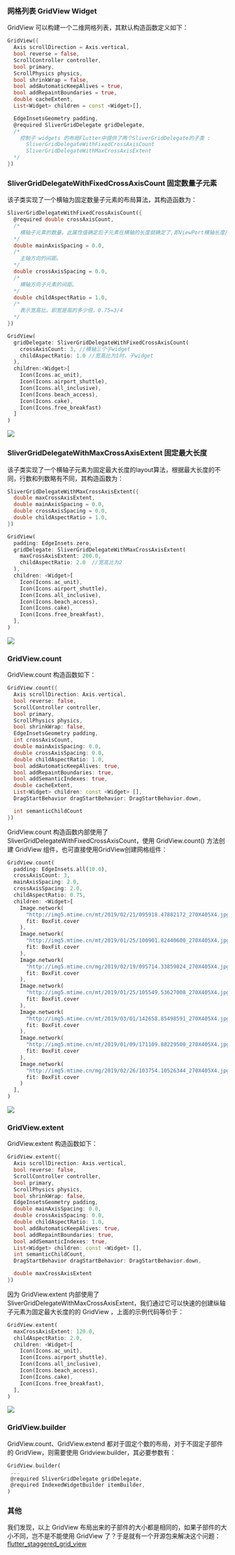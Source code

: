 ### 网格列表 GridView Widget

GridView 可以构建一个二维网格列表，其默认构造函数定义如下：

``` dart
GridView({
  Axis scrollDirection = Axis.vertical,
  bool reverse = false,
  ScrollController controller,
  bool primary,
  ScrollPhysics physics,
  bool shrinkWrap = false,
  bool addAutomaticKeepAlives = true,
  bool addRepaintBoundaries = true,
  double cacheExtent,
  List<Widget> children = const <Widget>[],

  EdgeInsetsGeometry padding,
  @required SliverGridDelegate gridDelegate, 
  /* 
    控制子 widgets 的布局Flutter中提供了两个SliverGridDelegate的子类 :
      SliverGridDelegateWithFixedCrossAxisCount
      SliverGridDelegateWithMaxCrossAxisExtent
  */
})
```

### SliverGridDelegateWithFixedCrossAxisCount 固定数量子元素

该子类实现了一个横轴为固定数量子元素的布局算法，其构造函数为：

``` dart
SliverGridDelegateWithFixedCrossAxisCount({
  @required double crossAxisCount, 
  /*
    横轴子元素的数量。此属性值确定后子元素在横轴的长度就确定了,即ViewPort横轴长度/crossAxisCount。
  */
  double mainAxisSpacing = 0.0,
  /*
    主轴方向的间距。
  */
  double crossAxisSpacing = 0.0,
  /*
    横轴方向子元素的间距。
  */
  double childAspectRatio = 1.0,
  /*
    表示宽高比，即宽是高的多少倍，0.75=3/4
  */
})
```

``` dart
GridView(
  gridDelegate: SliverGridDelegateWithFixedCrossAxisCount(
    crossAxisCount: 3, //横轴三个子widget
    childAspectRatio: 1.0 //宽高比为1时，子widget
  ),
  children:<Widget>[
    Icon(Icons.ac_unit),
    Icon(Icons.airport_shuttle),
    Icon(Icons.all_inclusive),
    Icon(Icons.beach_access),
    Icon(Icons.cake),
    Icon(Icons.free_breakfast)
  ]
)
```

![](../img/SliverGridDelegateWithFixedCrossAxisCount.jpg)

### SliverGridDelegateWithMaxCrossAxisExtent 固定最大长度

该子类实现了一个横轴子元素为固定最大长度的layout算法，根据最大长度的不同，行数和列数略有不同，其构造函数为：

``` dart
SliverGridDelegateWithMaxCrossAxisExtent({
  double maxCrossAxisExtent,
  double mainAxisSpacing = 0.0,
  double crossAxisSpacing = 0.0,
  double childAspectRatio = 1.0,
})
```

``` dart
GridView(
  padding: EdgeInsets.zero,
  gridDelegate: SliverGridDelegateWithMaxCrossAxisExtent(
    maxCrossAxisExtent: 200.0,
    childAspectRatio: 2.0  //宽高比为2
  ),
  children: <Widget>[
    Icon(Icons.ac_unit),
    Icon(Icons.airport_shuttle),
    Icon(Icons.all_inclusive),
    Icon(Icons.beach_access),
    Icon(Icons.cake),
    Icon(Icons.free_breakfast),
  ],
)
```

![](../img/SliverGridDelegateWithMaxCrossAxisExtent.jpg)

### GridView.count

GridView.count 构造函数如下：

``` dart
GridView.count({
  Axis scrollDirection: Axis.vertical, 
  bool reverse: false, 
  ScrollController controller, 
  bool primary, 
  ScrollPhysics physics, 
  bool shrinkWrap: false, 
  EdgeInsetsGeometry padding, 
  int crossAxisCount, 
  double mainAxisSpacing: 0.0, 
  double crossAxisSpacing: 0.0, 
  double childAspectRatio: 1.0, 
  bool addAutomaticKeepAlives: true, 
  bool addRepaintBoundaries: true, 
  bool addSemanticIndexes: true, 
  double cacheExtent, 
  List<Widget> children: const <Widget> [], 
  DragStartBehavior dragStartBehavior: DragStartBehavior.down, 

  int semanticChildCount
})
```

GridView.count 构造函数内部使用了 SliverGridDelegateWithFixedCrossAxisCount，使用 GridView.count() 方法创建 GridView 组件，也可直接使用GridView创建网格组件：

``` dart
GridView.count(
  padding: EdgeInsets.all(10.0),
  crossAxisCount: 3,
  mainAxisSpacing: 2.0,
  crossAxisSpacing: 2.0,
  childAspectRatio: 0.75,
  children: <Widget>[
    Image.network(
      "http://img5.mtime.cn/mt/2019/02/21/095918.47882172_270X405X4.jpg",
      fit: BoxFit.cover
    ),
    Image.network(
      "http://img5.mtime.cn/mt/2019/01/25/100901.82440600_270X405X4.jpg",
      fit: BoxFit.cover
    ),
    Image.network(
      "http://img5.mtime.cn/mg/2019/02/19/095714.33859824_270X405X4.jpg",
      fit: BoxFit.cover
    ),
    Image.network(
      "http://img5.mtime.cn/mt/2019/01/25/105549.53627008_270X405X4.jpg",
      fit: BoxFit.cover
    ),
    Image.network(
      "http://img5.mtime.cn/mt/2019/03/01/142658.85498591_270X405X4.jpg",
      fit: BoxFit.cover
    ),
    Image.network(
      "http://img5.mtime.cn/mt/2019/01/09/171109.88229500_270X405X4.jpg",
      fit: BoxFit.cover
    ),
    Image.network(
      "http://img5.mtime.cn/mg/2019/02/26/103754.10526344_270X405X4.jpg",
      fit: BoxFit.cover
    )
  ],
)
```

![](../img/GridviewCount.jpg)

### GridView.extent

GridView.extent 构造函数如下：

``` dart
GridView.extent({
  Axis scrollDirection: Axis.vertical, 
  bool reverse: false, 
  ScrollController controller, 
  bool primary, 
  ScrollPhysics physics, 
  bool shrinkWrap: false, 
  EdgeInsetsGeometry padding, 
  double mainAxisSpacing: 0.0, 
  double crossAxisSpacing: 0.0, 
  double childAspectRatio: 1.0, 
  bool addAutomaticKeepAlives: true, 
  bool addRepaintBoundaries: true, 
  bool addSemanticIndexes: true, 
  List<Widget> children: const <Widget> [], 
  int semanticChildCount, 
  DragStartBehavior dragStartBehavior: DragStartBehavior.down, 

  double maxCrossAxisExtent
})
```

因为 GridView.extent 内部使用了 SliverGridDelegateWithMaxCrossAxisExtent，我们通过它可以快速的创建纵轴子元素为固定最大长度的的 GridView ，上面的示例代码等价于：

``` dart
GridView.extent(
  maxCrossAxisExtent: 120.0,
  childAspectRatio: 2.0,
  children: <Widget>[
    Icon(Icons.ac_unit),
    Icon(Icons.airport_shuttle),
    Icon(Icons.all_inclusive),
    Icon(Icons.beach_access),
    Icon(Icons.cake),
    Icon(Icons.free_breakfast),
  ],
)
```

![](../img/GridViewExtend.jpg)

### GridView.builder

GridView.count、GridView.extend 都对于固定个数的布局，对于不固定子部件的 GridView，则需要使用 Gridview.builder，其必要参数有：

``` dart
GridView.builder(
 ...
 @required SliverGridDelegate gridDelegate, 
 @required IndexedWidgetBuilder itemBuilder,
)
```

### 其他

我们发现，以上 GridView 布局出来的子部件的大小都是相同的，如果子部件的大小不同，岂不是不能使用 GridView 了？于是就有一个开源包来解决这个问题：[flutter_staggered_grid_view](https://pub.dev/packages/flutter_staggered_grid_view/versions/0.2.1)
